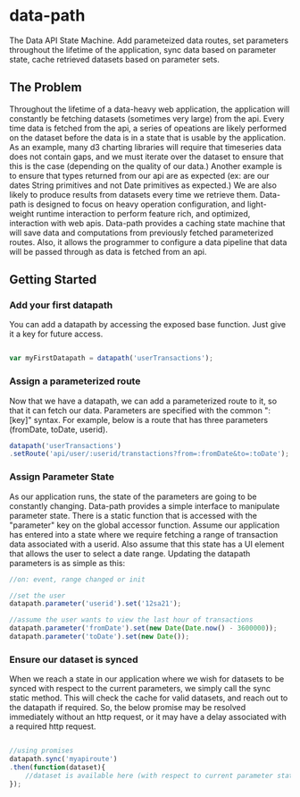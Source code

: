 # data-path
The Data API State Machine. Add parameteized data routes, set parameters throughout the lifetime of the application, sync data based on parameter state, cache retrieved datasets based on parameter sets.

## The Problem
Throughout the lifetime of a data-heavy web application, the application will constantly be fetching datasets (sometimes very large) from the api. Every time data is fetched from the api, a series of opeations are likely performed on the dataset before the data is in a state that is usable by the application. As an example, many d3 charting libraries will require that timeseries data does not contain gaps, and we must iterate over the dataset to ensure that this is the case (depending on the quality of our data.) Another example is to ensure that types returned from our api are as expected (ex: are our dates String primitives and not Date primitives as expected.) We are also likely to produce results from datasets every time we retrieve them. Data-path is designed to focus on heavy operation configuration, and light-weight runtime interaction to perform feature rich, and optimized, interaction with web apis. Data-path provides a caching state machine that will save data and computations from previously fetched parameterized routes. Also, it allows the programmer to configure a data pipeline that data will be passed through as data is fetched from an api.

## Getting Started
### Add your first datapath
You can add a datapath by accessing the exposed base function. Just give it a key for future access.

```javascript

var myFirstDatapath = datapath('userTransactions');

```

### Assign a parameterized route
Now that we have a datapath, we can add a parameterized route to it, so that it can fetch our data. Parameters are specified with the common ":[key]" syntax. For example, below is a route that has three parameters (fromDate, toDate, userid).

```javascript
datapath('userTransactions')
.setRoute('api/user/:userid/transtactions?from=:fromDate&to=:toDate');
```

### Assign Parameter State
As our application runs, the state of the parameters are going to be constantly changing. Data-path provides a simple interface to manipulate parameter state. There is a static function that is accessed with the "parameter" key on the global accessor function. Assume our application has entered into a state where we require fetching a range of transaction data associated with a userid. Also assume that this state has a UI element that allows the user to select a date range. Updating the datapath parameters is as simple as this:

```javascript
//on: event, range changed or init

//set the user
datapath.parameter('userid').set('12sa21');

//assume the user wants to view the last hour of transactions
datapath.parameter('fromDate').set(new Date(Date.now() - 3600000));
datapath.parameter('toDate').set(new Date());

```

### Ensure our dataset is synced
When we reach a state in our application where we wish for datasets to be synced with respect to the current parameters, we simply call the sync static method. This will check the cache for valid datasets, and reach out to the datapath if required. So, the below promise may be resolved immediately without an http request, or it may have a delay associated with a required http request.

```javascript

//using promises
datapath.sync('myapiroute')
.then(function(dataset){
	//dataset is available here (with respect to current parameter state)
});

```